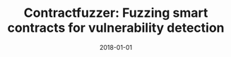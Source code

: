---
title: "Contractfuzzer: Fuzzing smart contracts for vulnerability detection"
collection: publications
permalink: /publication/2018-01-01-Contractfuzzer-Fuzzing-smart-contracts-for-vulnerability-detection
date: 2018-01-01
venue: 'In the proceedings of 2018 33rd IEEE/ACM International Conference on Automated Software Engineering (ASE)'
paperurl: 'http://franklinliu.github.io/files/1807.03932.pdf'
citation: ' Bo Jiang,  Ye Liu,  WK Chan, &quot;Contractfuzzer: Fuzzing smart contracts for vulnerability detection.&quot; In the proceedings of 2018 33rd IEEE/ACM International Conference on Automated Software Engineering (ASE), 2018.'
---